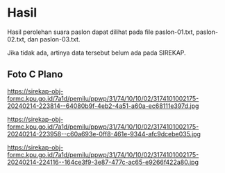 # Hasil

Hasil perolehan suara paslon dapat dilihat pada file paslon-01.txt, paslon-02.txt, dan paslon-03.txt.

Jika tidak ada, artinya data tersebut belum ada pada SIREKAP.

## Foto C Plano

https://sirekap-obj-formc.kpu.go.id/7a1d/pemilu/ppwp/31/74/10/10/02/3174101002175-20240214-223814--64080b9f-4eb2-4a51-a60a-ec68111e397d.jpg

https://sirekap-obj-formc.kpu.go.id/7a1d/pemilu/ppwp/31/74/10/10/02/3174101002175-20240214-223958--c60a693e-0ff8-461e-9344-afc9dcebe035.jpg

https://sirekap-obj-formc.kpu.go.id/7a1d/pemilu/ppwp/31/74/10/10/02/3174101002175-20240214-224116--164ce3f9-3e87-477c-ac65-e9266f422a80.jpg

